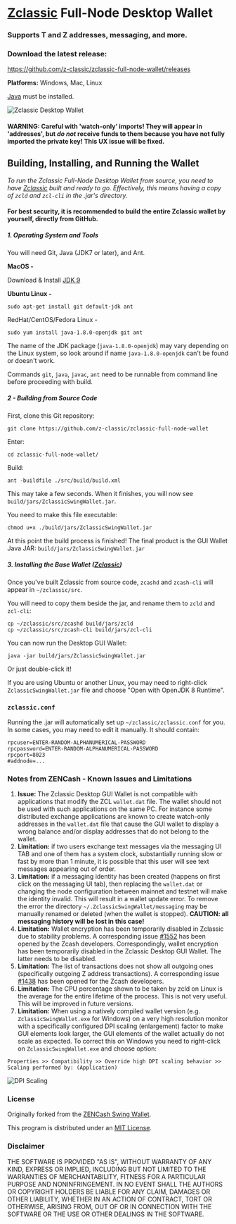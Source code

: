 # [Zclassic](https://zclassic.org/) Full-Node Desktop Wallet

### Supports T and Z addresses, messaging, and more.

### Download the latest release:
https://github.com/z-classic/zclassic-full-node-wallet/releases


**Platforms:** Windows, Mac, Linux

[Java](https://java.com/en/download/) must be installed.


![Zclassic Desktop Wallet](https://github.com/z-classic/zclassic-full-node-wallet/raw/master/docs/WalletPreviewWin.png "Zclassic Desktop Wallet")


#### WARNING: Careful with 'watch-only' imports! They will appear in 'addresses', but ***do not*** receive funds to them because you have not fully imported the private key! This UX issue will be fixed.


## Building, Installing, and Running the Wallet

*To run the Zclassic Full-Node Desktop Wallet from source, you need to have [Zclassic](https://github.com/z-classic/zclassic) built and ready to go. Effectively, this means having a copy of `zcld` and `zcl-cli` in the .jar's directory.*

#### For best security, it is recommended to build the entire Zclassic wallet by yourself, directly from GitHub.

##### 1. Operating System and Tools

   You will need Git, Java (JDK7 or later), and Ant.  

   **MacOS -**

   Download & Install [JDK 9](http://www.oracle.com/technetwork/java/javase/downloads/jdk9-downloads-3848520.html)

   **Ubuntu Linux -**
   ```
   sudo apt-get install git default-jdk ant
   ```
   RedHat/CentOS/Fedora Linux -
   ```
   sudo yum install java-1.8.0-openjdk git ant
   ```
   The name of the JDK package (`java-1.8.0-openjdk`) may vary depending on the Linux system, so look around if name `java-1.8.0-openjdk` can't be found or doesn't work.

   Commands `git`, `java`, `javac`, `ant` need to be runnable from command line
   before proceeding with build.

##### 2 - Building from Source Code

   First, clone this Git repository:
   ```
   git clone https://github.com/z-classic/zclassic-full-node-wallet
   ```
   Enter:
   ```
   cd zclassic-full-node-wallet/
   ```
   Build:
   ```
   ant -buildfile ./src/build/build.xml
   ```
   This may take a few seconds. When it finishes, you will now see `build/jars/ZclassicSwingWallet.jar`.

   You need to make this file executable:
   ```
   chmod u+x ./build/jars/ZclassicSwingWallet.jar
   ```
   At this point the build process is finished! The final product is the GUI Wallet Java JAR: `build/jars/ZclassicSwingWallet.jar`

##### 3. Installing the Base Wallet ([Zclassic](https://github.com/z-classic/zclassic))

Once you've built Zclassic from source code, `zcashd` and `zcash-cli` will appear in `~/zclassic/src`.

You will need to copy them beside the jar, and rename them to `zcld` and `zcl-cli`:

```
cp ~/zclassic/src/zcashd build/jars/zcld
cp ~/zclassic/src/zcash-cli build/jars/zcl-cli
```

You can now run the Desktop GUI Wallet:

```
java -jar build/jars/ZclassicSwingWallet.jar
```

Or just double-click it!


If you are using Ubuntu or another Linux, you may need to
right-click `ZclassicSwingWallet.jar` file and choose "Open with OpenJDK 8 Runtime".


### `zclassic.conf`
Running the .jar will automatically set up `~/zclassic/zclassic.conf` for you. In some cases, you may need to edit it manually. It should contain:
```
rpcuser=ENTER-RANDOM-ALPHANUMERICAL-PASSWORD
rpcpassword=ENTER-RANDOM-ALPHANUMERICAL-PASSWORD
rpcport=8023
#addnode=...

```

### Notes from ZENCash - Known Issues and Limitations

1. **Issue:** The Zclassic Desktop GUI Wallet is not compatible with applications that modify the ZCL `wallet.dat` file. The wallet should not be used
with such applications on the same PC. For instance some distributed exchange applications are known to create watch-only addresses in the
`wallet.dat` file that cause the GUI wallet to display a wrong balance and/or display addresses that do not belong to the wallet.
1. **Limitation:** if two users exchange text messages via the messaging UI TAB and one of them has a system clock, substantially running slow or fast by more than 1 minute, it is possible that this user will see text messages appearing out of order.
1. **Limitation:** if a messaging identity has been created (happens on first click on the messaging UI tab), then replacing the `wallet.dat` or changing the node configuration between mainnet and testnet will make the identity invalid. This will result in a wallet update error. To remove the error the directory `~/.ZclassicSwingWallet/messaging` may be manually renamed or deleted (when the wallet is stopped). **CAUTION: all messaging history will be lost in this case!**
1. **Limitation:** Wallet encryption has been temporarily disabled in Zclassic due to stability problems. A corresponding issue
[#1552](https://github.com/zcash/zcash/issues/1552) has been opened by the Zcash developers. Correspondingly,
wallet encryption has been temporarily disabled in the Zclassic Desktop GUI Wallet.
The latter needs to be disabled.
1. **Limitation:** The list of transactions does not show all outgoing ones (specifically outgoing Z address
transactions). A corresponding issue [#1438](https://github.com/zcash/zcash/issues/1438) has been opened
for the Zcash developers.
1. **Limitation:** The CPU percentage shown to be taken by zcld on Linux is the average for the entire lifetime
of the process. This is not very useful. This will be improved in future versions.
1. **Limitation:** When using a natively compiled wallet version (e.g. `ZclassicSwingWallet.exe` for Windows) on a
very high resolution monitor with a specifically configured DPI scaling (enlargement) factor to make GUI
elements look larger, the GUI elements of the wallet actually do not scale as expected. To correct this on
Windows you need to right-click on `ZclassicSwingWallet.exe` and choose option:
```
Properties >> Compatibility >> Override high DPI scaling behavior >> Scaling performed by: (Application)
```

![DPI Scaling](https://github.com/z-classic/zclassic-full-node-wallet/raw/master/docs/EXEScalingSettings.png "DPI Scaling")


### License
Originally forked from the [ZENCash Swing Wallet](https://github.com/ZencashOfficial/zencash-swing-wallet-ui).

This program is distributed under an [MIT License](https://github.com/z-classic/zclassic-full-node-wallet/raw/master/LICENSE).

### Disclaimer

THE SOFTWARE IS PROVIDED "AS IS", WITHOUT WARRANTY OF ANY KIND, EXPRESS OR
IMPLIED, INCLUDING BUT NOT LIMITED TO THE WARRANTIES OF MERCHANTABILITY,
FITNESS FOR A PARTICULAR PURPOSE AND NONINFRINGEMENT. IN NO EVENT SHALL THE
AUTHORS OR COPYRIGHT HOLDERS BE LIABLE FOR ANY CLAIM, DAMAGES OR OTHER
LIABILITY, WHETHER IN AN ACTION OF CONTRACT, TORT OR OTHERWISE, ARISING FROM,
OUT OF OR IN CONNECTION WITH THE SOFTWARE OR THE USE OR OTHER DEALINGS IN THE
SOFTWARE.
